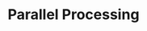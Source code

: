 ---
types: "word"

title: "Parallel Processing"

categories: ['']

tags: ['Parallel', 'Processing']

arabic: 'الحوسبة على التوازي'
arabic2: 'حوسبة متوازية'

arexps: []

enwords: ['Parallel Processing']

enexps: []

arlexicons: 'ح'

enlexicons: 'P'

authors: ['Ruqayya Roshdy']

translators: ['']

citations: 'العربية والذكاء الاصطناعي'

sources: 'مركز الملك عبدالله بن عبدالعزيز الدولي لخدمة اللغة العربية'

word: "true"

slug: ""
---